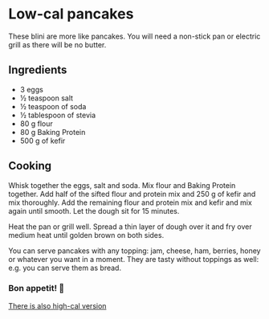 # Low-cal pancakes
These blini are more like pancakes.
You will need a non-stick pan or electric grill as there will be no butter.

## Ingredients
 * 3 eggs
 * ½ teaspoon salt
 * ½ teaspoon of soda
 * ½ tablespoon of stevia
 * 80 g flour
 * 80 g Baking Protein
 * 500 g of kefir

## Cooking
 Whisk together the eggs, salt and soda. Mix flour and Baking Protein together. Add half of the sifted flour and protein mix and 250 g of kefir and mix thoroughly.  Add the remaining flour and protein mix and kefir and mix again until smooth.  Let the dough sit for 15 minutes.

 Heat the pan or grill well. Spread a thin layer of dough over it and fry over medium heat until golden brown on both sides.

You can serve pancakes with any topping: jam, cheese, ham, berries, honey or whatever you want in a moment. They are tasty without toppings as well: e.g. you can serve them as bread.

### Bon appetit! 🥞

[There is also high-cal version](../recipes/blini.md)
